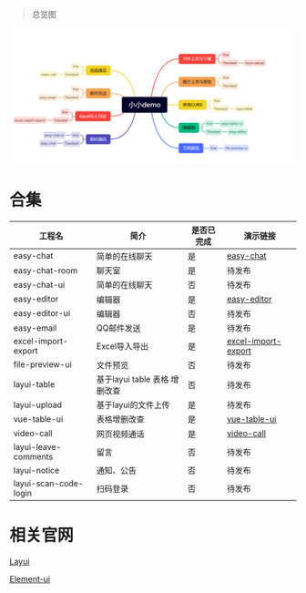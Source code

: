 > 总览图

![img.png](img.png)

# 合集

| 工程名                   | 简介                    | 是否已完成 | 演示链接                                                                |
|-----------------------|-----------------------|-------|---------------------------------------------------------------------|
| easy-chat             | 简单的在线聊天               | 是     | [easy-chat](https://www.bilibili.com/video/BV1TM4113796/)           |
| easy-chat-room        | 聊天室                   | 是     | 待发布                                                                 |
| easy-chat-ui          | 简单的在线聊天<Vue>          | 否     | 待发布                                                                 |
| easy-editor           | 编辑器<HTML>             | 是     | [easy-editor ](https://www.bilibili.com/video/BV1KT411871U/)        |
| easy-editor-ui        | 编辑器<Vue>              | 否     | 待发布                                                                 |
| easy-email            | QQ邮件发送                | 是     | 待发布                                                                 |
| excel-import-export   | Excel导入导出             | 是     | [excel-import-export](https://www.bilibili.com/video/BV1r24y1T73f/) |
| file-preview-ui       | 文件预览                  | 否     | 待发布                                                                 |
| layui-table           | 基于layui table 表格 增删改查 | 否     | 待发布                                                                 |
| layui-upload          | 基于layui的文件上传          | 是     | 待发布                                                                 |
| vue-table-ui          | 表格增删改查<Vue>           | 是     | [vue-table-ui]()                                                                |
| video-call            | 网页视频通话                | 是     | [video-call](https://www.bilibili.com/video/BV1vP41117pu/)          |
| layui-leave-comments  | 留言                    | 否     | 待发布                                                                 |
| layui-notice          | 通知、公告                 | 否     | 待发布                                                                 |
| layui-scan-code-login | 扫码登录                  | 否     | 待发布                                                                 |


# 相关官网 

[Layui](http://layui.dotnetcms.cn/web/index.htm)

[Element-ui](https://element.eleme.cn/#/zh-CN)